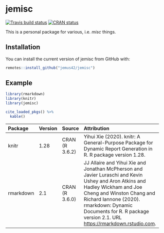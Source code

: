 
<!-- README.md is generated from README.Rmd. Please edit that file -->

# jemisc

<!-- badges: start -->

[![Travis build
status](https://travis-ci.org/jemus42/jemisc.svg?branch=master)](https://travis-ci.org/jemus42/jemisc)
[![CRAN
status](https://www.r-pkg.org/badges/version/jemisc)](https://CRAN.R-project.org/package=jemisc)
<!-- badges: end -->

This is a personal package for various, i.e. *misc* things.

## Installation

You can install the current version of jemisc from GitHub with:

``` r
remotes::install_github("jemus42/jemisc")
```

## Example

``` r
library(rmarkdown)
library(knitr)
library(jemisc)

cite_loaded_pkgs() %>%
  kable()
```

| Package   | Version | Source         | Attribution                                                                                                                                                                                                                                                                        |
| :-------- | :------ | :------------- | :--------------------------------------------------------------------------------------------------------------------------------------------------------------------------------------------------------------------------------------------------------------------------------- |
| knitr     | 1.28    | CRAN (R 3.6.2) | Yihui Xie (2020). knitr: A General-Purpose Package for Dynamic Report Generation in R. R package version 1.28.                                                                                                                                                                     |
| rmarkdown | 2.1     | CRAN (R 3.6.0) | JJ Allaire and Yihui Xie and Jonathan McPherson and Javier Luraschi and Kevin Ushey and Aron Atkins and Hadley Wickham and Joe Cheng and Winston Chang and Richard Iannone (2020). rmarkdown: Dynamic Documents for R. R package version 2.1. URL <https://rmarkdown.rstudio.com>. |
